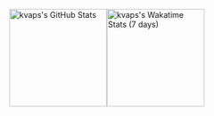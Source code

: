 <img alt="kvaps's GitHub Stats" src="https://github-readme-stats.vercel.app/api?username=kvaps&bg_color=30,1f3522,685534&title_color=ffffce&text_color=fff&icon_color=ffffce&show_icons=true&custom_title=kvaps's+GitHub+Stats" height="175px"><img alt="kvaps's Wakatime Stats (7 days)" src="https://github-readme-stats.vercel.app/api/wakatime?username=@kvaps&layout=compact&bg_color=30,1f3522,685534&title_color=ffffce&text_color=fff&custom_title=kvaps's+Wakatime+Stats+(7+days)" height="175px">

